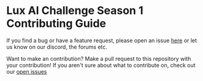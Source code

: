 # Lux AI Challenge Season 1 Contributing Guide

If you find a bug or have a feature request, please open an issue [here](https://github.com/Lux-AI-Challenge/Lux-Design-2021/issues) or let us know on our discord, the forums etc.

Want to make an contribution? Make a pull request to this repository with your contribution! If you aren't sure about what to contribute on, check out our [open issues](https://github.com/Lux-AI-Challenge/Lux-Design-2021/issues)


